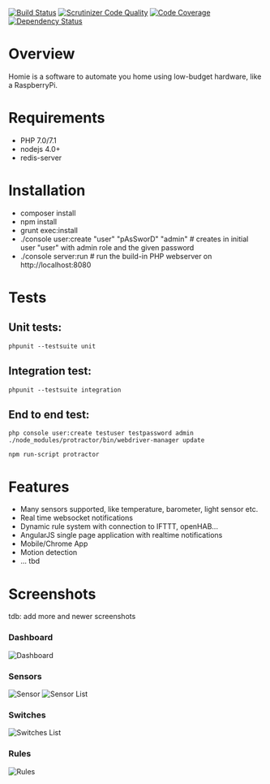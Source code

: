 [![Build Status](https://travis-ci.org/brainexe/homie.png?branch=master)](https://travis-ci.org/brainexe/homie)
[![Scrutinizer Code Quality](https://scrutinizer-ci.com/g/brainexe/homie/badges/quality-score.png?b=master)](https://scrutinizer-ci.com/g/brainexe/homie/?branch=master)
[![Code Coverage](https://scrutinizer-ci.com/g/brainexe/homie/badges/coverage.png?b=master)](https://scrutinizer-ci.com/g/brainexe/homie/?branch=master)
[![Dependency Status](https://www.versioneye.com/user/projects/5669f01243cfea003100019c/badge.svg?style=flat)](https://www.versioneye.com/user/projects/5669f01243cfea003100019c)

# Overview
Homie is a software to automate you home using low-budget hardware, like a RaspberryPi.

# Requirements
 - PHP 7.0/7.1
 - nodejs 4.0+
 - redis-server

# Installation
  - composer install
  - npm install
  - grunt exec:install
  - ./console user:create "user" "pAsSworD" "admin" # creates in initial user "user" with admin role and the given password
  - ./console server:run # run the build-in PHP webserver on http://localhost:8080

# Tests
## Unit tests:
```
phpunit --testsuite unit
```

## Integration test:
```
phpunit --testsuite integration
```

## End to end test:
```
php console user:create testuser testpassword admin
./node_modules/protractor/bin/webdriver-manager update

npm run-script protractor
```

# Features
- Many sensors supported, like temperature, barometer, light sensor etc.
- Real time websocket notifications
- Dynamic rule system with connection to IFTTT, openHAB...
- AngularJS single page application with realtime notifications
- Mobile/Chrome App
- Motion detection
- ... tbd

# Screenshots
tdb: add more and newer screenshots
### Dashboard
![Dashboard](https://space.mdoetsch.de/index.php/s/6mMnrHBeIitEHSa/download)
### Sensors
![Sensor](https://space.mdoetsch.de/index.php/s/Gib5tiNJ26mWICh/download)
![Sensor List](https://space.mdoetsch.de/index.php/s/XD18BpS3aoSbbZb/download)
### Switches
![Switches List](https://space.mdoetsch.de/index.php/s/Pa496sbN6sbV6lD/download)
### Rules
![Rules](https://space.mdoetsch.de/index.php/s/WCq4EO8JPucrHNx/download)

